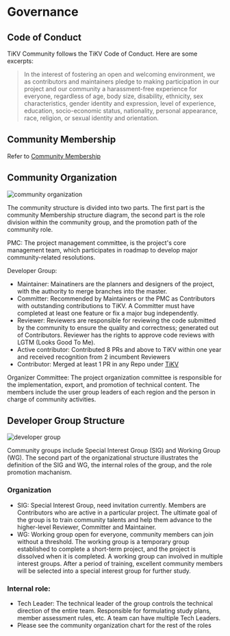 # Governance

## Code of Conduct

TiKV Community follows the TiKV Code of Conduct. Here are some excerpts:

> In the interest of fostering an open and welcoming environment, we as contributors and maintainers pledge to making participation in our project and our community a harassment-free experience for everyone, regardless of age, body size, disability, ethnicity, sex characteristics, gender identity and expression, level of experience, education, socio-economic status, nationality, personal appearance, race, religion, or sexual identity and orientation.

## Community Membership

Refer to [Community Membership](community-membership.md)

## Community Organization

![community organization](media/governace/community_organization.png)

The community structure is divided into two parts. The first part is the community Membership structure diagram, the second part is the role division within the community group, and the promotion path of the community role.

PMC: The project management committee, is the project's core management team, which participates in roadmap to develop major community-related resolutions.

Developer Group:

- Maintainer: Mainatiners are the planners and designers of the project, with the authority to merge branches into the master. 
- Committer:  Recommended by Maintainers or the PMC as Contributors with outstanding contributions to TiKV. A Committer must have completed at least one feature or fix a major bug independently.
- Reviewer: Reviewers are responsible for reviewing the code submitted by the community to ensure the quality and correctness; generated out of Contributors. Reviewer has the rights to approve code reviews with LGTM (Looks Good To Me).
- Active contributor: Contributed 8 PRs and above to TiKV within one year and received recognition from 2 incumbent Reviewers
- Contributor: Merged at least 1 PR in any Repo under [TiKV](https://github.com/tikv) 

Organizer Committee: The project organization committee is responsible for the implementation, export, and promotion of technical content. The members include the user group leaders of each region and the person in charge of community activities.

## Developer Group Structure

![developer group](media/governace/developer_group.png)

Community groups include Special Interest Group (SIG) and Working Group (WG). The second part of the organizational structure illustrates the definition of the SIG and WG, the internal roles of the group, and the role promotion machanism.

### Organization

* SIG: Special Interest Group, need invitation currently. Members are Contributors who are active in a particular project. The ultimate goal of the group is to train community talents and help them advance to the higher-level Reviewer, Committer and Maintainer.
* WG:  Working group open for everyone, community members can join without a threshold. The working group is a temporary group established to complete a short-term project, and the project is dissolved when it is completed. A working group can involved in multiple interest groups. After a period of training, excellent community members will be selected into a special interest group for further study.

### Internal role:

- Tech Leader: The technical leader of the group controls the technical direction of the entire team. Responsible for formulating study plans, member assessment rules, etc. A team can have multiple Tech Leaders.
- Please see the community organization chart for the rest of the roles